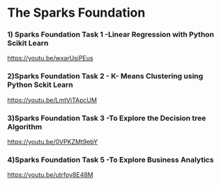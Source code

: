 # The Sparks Foundation

### 1) Sparks Foundation Task 1 -Linear Regression with Python Scikit Learn 
https://youtu.be/wxarUsiPEus

### 2)Sparks Foundation Task 2 - K- Means Clustering using Python Sckit Learn
https://youtu.be/LmtViTApcUM

### 3)Sparks Foundation Task 3 -To Explore the Decision tree  Algorithm
https://youtu.be/0VPKZMt9ebY

### 4)Sparks Foundation Task 5 -To Explore Business Analytics
https://youtu.be/utrfoy8E48M
